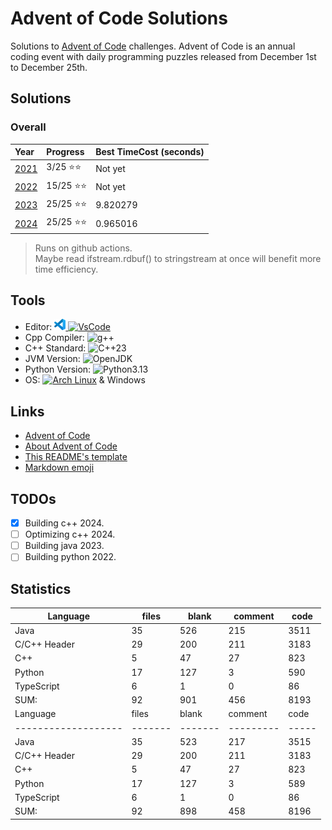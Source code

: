 # Advent of Code Solutions

Solutions to [Advent of Code](https://adventofcode.com/) challenges. Advent of Code is an annual coding event with daily programming puzzles released from December 1st to December 25th.

## Solutions

### Overall

 | Year                                | Progress | Best TimeCost (seconds) |
 | :---------------------------------- | :------- | :---------------------- |
 | [2021](./TypeScript/2021/README.md) | 3/25 ⭐⭐  | Not yet                 |
 | [2022](./2022Python/README.md)      | 15/25 ⭐⭐ | Not yet                 |
 | [2023](./2023Java/README.md)        | 25/25 ⭐⭐ | 9.820279                |
 | [2024](./2024/README.md)            | 25/25 ⭐⭐ | 0.965016                |

> Runs on github actions.\
> Maybe read ifstream.rdbuf() to stringstream at once will benefit more time efficiency.

## Tools

- Editor: [![VSCode](<2024/Images/code-stable.png>) ![VsCode](https://img.shields.io/badge/VsCode-blue)](https://code.visualstudio.com)
- Cpp Compiler: ![g++](https://img.shields.io/badge/(GCC)%2015.1.1%2020250425-grey)
- C++ Standard: ![C++23](https://img.shields.io/badge/C%2B%2B-23-purple?logo=C%2B%2B)
- JVM Version: ![OpenJDK](https://img.shields.io/badge/OpenJDK-21-white?logo=OpenJDK)
- Python Version: ![Python3.13](https://img.shields.io/badge/Python-3.13.2/3-white?logo=Python)
- OS: [![Arch Linux](https://img.shields.io/badge/Arch%20Linux-grey?logo=Archlinux)](https://www.archlinux.org) & Windows

## Links

- [Advent of Code](https://adventofcode.com/)
- [About Advent of Code](https://adventofcode.com/about)
- [This README's template](https://github.com/TrueBurn/advent-of-code)
- [Markdown emoji](<https://gist.github.com/rxaviers/7360908>)

## TODOs

- [x] Building c++ 2024.
- [ ] Optimizing c++ 2024.
- [ ] Building java 2023.
- [ ] Building python 2022.

## Statistics

| Language     | files | blank | comment | code |
| ------------ | ----- | ----- | ------- | ---- |
| Java         | 35    | 526   | 215     | 3511 |
| C/C++ Header | 29    | 200   | 211     | 3183 |
| C++          | 5     | 47    | 27      | 823  |
| Python       | 17    | 127   | 3       | 590  |
| TypeScript   | 6     | 1     | 0       | 86   |
| SUM:         | 92    | 901   | 456     | 8193 |
Language           | files | blank | comment | code
-------------------|-------|-------|---------|-----
Java               |    35 |   523 |     217 | 3515
C/C++ Header       |    29 |   200 |     211 | 3183
C++                |     5 |    47 |      27 |  823
Python             |    17 |   127 |       3 |  589
TypeScript         |     6 |     1 |       0 |   86
SUM:               |    92 |   898 |     458 | 8196
